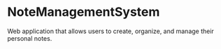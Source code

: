 # NoteManagementSystem
 Web application that allows users to create, organize, and manage their personal notes.
